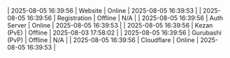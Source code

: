 | 2025-08-05 16:39:56 | Website | Online | 2025-08-05 16:39:53 |
| 2025-08-05 16:39:56 | Registration | Offline | N/A |
| 2025-08-05 16:39:56 | Auth Server | Online | 2025-08-05 16:39:53 |
| 2025-08-05 16:39:56 | Kezan (PvE) | Offline | 2025-08-03 17:58:02 |
| 2025-08-05 16:39:56 | Gurubashi (PvP) | Offline | N/A |
| 2025-08-05 16:39:56 | Cloudflare | Online | 2025-08-05 16:39:53 |
